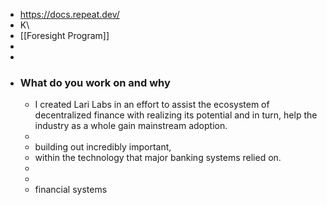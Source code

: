 - https://docs.repeat.dev/
- K\
- [[Foresight Program]]
-
-
- ### What do you work on and why
	- I created Lari Labs in an effort to assist the ecosystem of decentralized finance with realizing its potential and in turn, help the industry as a whole gain mainstream adoption.
	-
	- building out incredibly important,
	- within the technology that major banking systems relied on.
	-
	-
	- financial systems